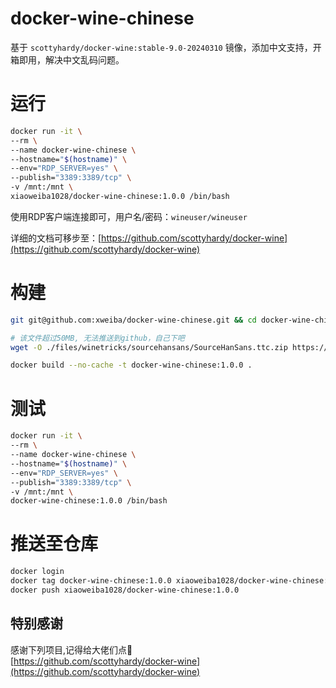 # docker-wine-chinese
基于 `scottyhardy/docker-wine:stable-9.0-20240310` 镜像，添加中文支持，开箱即用，解决中文乱码问题。

# 运行

```bash
docker run -it \
--rm \
--name docker-wine-chinese \
--hostname="$(hostname)" \
--env="RDP_SERVER=yes" \
--publish="3389:3389/tcp" \
-v /mnt:/mnt \
xiaoweiba1028/docker-wine-chinese:1.0.0 /bin/bash
```

使用RDP客户端连接即可，用户名/密码：`wineuser/wineuser`

详细的文档可移步至：[https://github.com/scottyhardy/docker-wine](https://github.com/scottyhardy/docker-wine)

# 构建
```bash
git git@github.com:xweiba/docker-wine-chinese.git && cd docker-wine-chinese

# 该文件超过50MB, 无法推送到github，自己下吧
wget -O ./files/winetricks/sourcehansans/SourceHanSans.ttc.zip https://github.com/adobe-fonts/source-han-sans/releases/download/2.004R/SourceHanSans.ttc.zip

docker build --no-cache -t docker-wine-chinese:1.0.0 .
```

# 测试
```bash
docker run -it \
--rm \
--name docker-wine-chinese \
--hostname="$(hostname)" \
--env="RDP_SERVER=yes" \
--publish="3389:3389/tcp" \
-v /mnt:/mnt \
docker-wine-chinese:1.0.0 /bin/bash
```

# 推送至仓库
```bash
docker login
docker tag docker-wine-chinese:1.0.0 xiaoweiba1028/docker-wine-chinese:1.0.0
docker push xiaoweiba1028/docker-wine-chinese:1.0.0
```
## 特别感谢
感谢下列项目,记得给大佬们点🌟  
[https://github.com/scottyhardy/docker-wine](https://github.com/scottyhardy/docker-wine)
